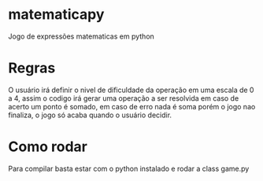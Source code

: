 # matematicapy
Jogo de expressões matematicas em python
# Regras
O usuário irá definir o nivel de dificuldade da operação em uma escala de 0 a 4, assim o codigo irá gerar uma operação a ser resolvida em caso de acerto um ponto é somado, em caso de erro nada é soma porém o jogo nao finaliza, o jogo só acaba quando o usuário decidir.
# Como rodar
Para compilar basta estar com o python instalado e rodar a class game.py
